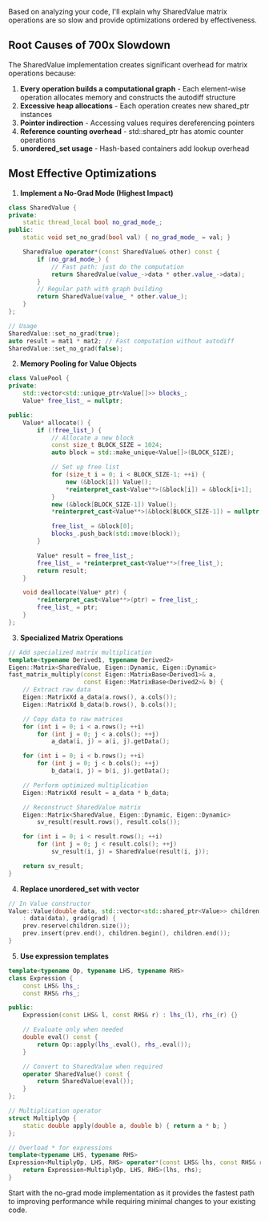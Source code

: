 Based on analyzing your code, I'll explain why SharedValue matrix operations are so slow and provide optimizations ordered by effectiveness.

## Root Causes of 700x Slowdown

The SharedValue implementation creates significant overhead for matrix operations because:

1. **Every operation builds a computational graph** - Each element-wise operation allocates memory and constructs the autodiff structure
2. **Excessive heap allocations** - Each operation creates new shared_ptr instances
3. **Pointer indirection** - Accessing values requires dereferencing pointers
4. **Reference counting overhead** - std::shared_ptr has atomic counter operations
5. **unordered_set usage** - Hash-based containers add lookup overhead

## Most Effective Optimizations

1. **Implement a No-Grad Mode (Highest Impact)**

```cpp
class SharedValue {
private:
    static thread_local bool no_grad_mode_;
public:
    static void set_no_grad(bool val) { no_grad_mode_ = val; }

    SharedValue operator*(const SharedValue& other) const {
        if (no_grad_mode_) {
            // Fast path: just do the computation
            return SharedValue(value_->data * other.value_->data);
        }
        // Regular path with graph building
        return SharedValue(value_ * other.value_);
    }
};

// Usage
SharedValue::set_no_grad(true);
auto result = mat1 * mat2; // Fast computation without autodiff
SharedValue::set_no_grad(false);
```

2. **Memory Pooling for Value Objects**

```cpp
class ValuePool {
private:
    std::vector<std::unique_ptr<Value[]>> blocks_;
    Value* free_list_ = nullptr;

public:
    Value* allocate() {
        if (!free_list_) {
            // Allocate a new block
            const size_t BLOCK_SIZE = 1024;
            auto block = std::make_unique<Value[]>(BLOCK_SIZE);

            // Set up free list
            for (size_t i = 0; i < BLOCK_SIZE-1; ++i) {
                new (&block[i]) Value();
                *reinterpret_cast<Value**>(&block[i]) = &block[i+1];
            }
            new (&block[BLOCK_SIZE-1]) Value();
            *reinterpret_cast<Value**>(&block[BLOCK_SIZE-1]) = nullptr;

            free_list_ = &block[0];
            blocks_.push_back(std::move(block));
        }

        Value* result = free_list_;
        free_list_ = *reinterpret_cast<Value**>(free_list_);
        return result;
    }

    void deallocate(Value* ptr) {
        *reinterpret_cast<Value**>(ptr) = free_list_;
        free_list_ = ptr;
    }
};
```

3. **Specialized Matrix Operations**

```cpp
// Add specialized matrix multiplication
template<typename Derived1, typename Derived2>
Eigen::Matrix<SharedValue, Eigen::Dynamic, Eigen::Dynamic>
fast_matrix_multiply(const Eigen::MatrixBase<Derived1>& a,
                     const Eigen::MatrixBase<Derived2>& b) {
    // Extract raw data
    Eigen::MatrixXd a_data(a.rows(), a.cols());
    Eigen::MatrixXd b_data(b.rows(), b.cols());

    // Copy data to raw matrices
    for (int i = 0; i < a.rows(); ++i)
        for (int j = 0; j < a.cols(); ++j)
            a_data(i, j) = a(i, j).getData();

    for (int i = 0; i < b.rows(); ++i)
        for (int j = 0; j < b.cols(); ++j)
            b_data(i, j) = b(i, j).getData();

    // Perform optimized multiplication
    Eigen::MatrixXd result = a_data * b_data;

    // Reconstruct SharedValue matrix
    Eigen::Matrix<SharedValue, Eigen::Dynamic, Eigen::Dynamic>
        sv_result(result.rows(), result.cols());

    for (int i = 0; i < result.rows(); ++i)
        for (int j = 0; j < result.cols(); ++j)
            sv_result(i, j) = SharedValue(result(i, j));

    return sv_result;
}
```

4. **Replace unordered_set with vector**

```cpp
// In Value constructor
Value::Value(double data, std::vector<std::shared_ptr<Value>> children, double grad)
    : data(data), grad(grad) {
    prev.reserve(children.size());
    prev.insert(prev.end(), children.begin(), children.end());
}
```

5. **Use expression templates**

```cpp
template<typename Op, typename LHS, typename RHS>
class Expression {
    const LHS& lhs_;
    const RHS& rhs_;

public:
    Expression(const LHS& l, const RHS& r) : lhs_(l), rhs_(r) {}

    // Evaluate only when needed
    double eval() const {
        return Op::apply(lhs_.eval(), rhs_.eval());
    }

    // Convert to SharedValue when required
    operator SharedValue() const {
        return SharedValue(eval());
    }
};

// Multiplication operator
struct MultiplyOp {
    static double apply(double a, double b) { return a * b; }
};

// Overload * for expressions
template<typename LHS, typename RHS>
Expression<MultiplyOp, LHS, RHS> operator*(const LHS& lhs, const RHS& rhs) {
    return Expression<MultiplyOp, LHS, RHS>(lhs, rhs);
}
```

Start with the no-grad mode implementation as it provides the fastest path to improving performance while requiring minimal changes to your existing code.
